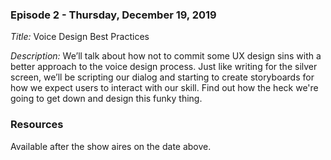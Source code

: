 ### Episode 2 - Thursday, December 19, 2019

*Title:* Voice Design Best Practices

*Description:* We’ll talk about how not to commit some UX design sins with a better approach to the voice design process. Just like writing for the silver screen, we’ll be scripting our dialog and starting to create storyboards for how we expect users to interact with our skill. Find out how the heck we're going to get down and design this funky thing.

### Resources
Available after the show aires on the date above.